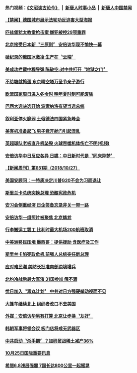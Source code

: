 #### 热门视频：[《文昭谈古论今》](https://github.com/gfw-breaker/wenzhao/blob/master/README.md?t=10290033) &nbsp;|&nbsp; [新唐人时事小品](https://github.com/gfw-breaker/ntdtv-comedy/blob/master/README.md?t=10290033) &nbsp;|&nbsp; [新唐人中国禁闻](https://github.com/gfw-breaker/ntdtv-news/blob/master/README.md?t=10290033)

#### [【禁闻】德国城市展示法轮功反迫害大型海报](../pages/news202/a1397135.md?t=10290033) 

#### [匹兹堡犹太教堂枪击案 嫌犯被控29项重罪](../pages/news202/a1397129.md?t=10290033) 

#### [北京接受日本新〝三原则〞 安倍访华现不愉快一幕](../pages/news202/a1397126.md?t=10290033) 

#### [破纪录的俄国冰激凌 生产在〝云端〞](../pages/news202/a1397122.md?t=10290033) 

#### [美成功拦截中程导弹 陈破空:对中共打开〝地狱之门〞](../pages/news202/a1397120.md?t=10290033) 

#### [不给糖就捣蛋  东京晴空塔万圣节亲子游行](../pages/news202/a1397119.md?t=10290033) 

#### [欧盟国家周日进入冬令时 明年夏时制可能废除](../pages/news202/a1397117.md?t=10290033) 


#### [巴西大选决选开始 波索纳洛有望当选总统](../pages/news202/a1397114.md?t=10290033) 

#### [叙利亚停火脆弱 土俄德法四国紧急峰会](../pages/news202/a1397112.md?t=10290033) 

#### [美客机准备起飞 男子竟开舱门引起混乱](../pages/news202/a1397093.md?t=10290033) 

#### [英超球队老板直升机坠毁 火球吞噬机体伤亡不明(视频)](../pages/news202/a1397089.md?t=10290033) 

#### [安倍访华中日反应各异 日媒：中日新时代是〝同床异梦〞](../pages/news202/a1397085.md?t=10290033) 

#### [【新闻周刊】第651期（2018/10/27）](../pages/news202/a1397079.md?t=10290033) 



#### [美国安顾问：一特质决定川普G20不会为习而退让](../pages/news202/a1397056.md?t=10290033) 


#### [斯里兰卡总统突换总理  恐酿宪政危机](../pages/news202/a1397038.md?t=10290033) 

#### [安习会侧重经济 日企签备忘录非关一带一路](../pages/news202/a1397036.md?t=10290033) 

#### [安倍访华一组照片被聚焦 北京尴尬](../pages/news202/a1397005.md?t=10290033) 

#### [行李搬运工罢工 比利时最大机场200航班取消](../pages/news202/a1397014.md?t=10290033) 

#### [中美洲移民压境 墨西哥：提供援助 含医疗及工作](../pages/news202/a1397009.md?t=10290033) 

#### [斯里兰卡陷宪政危机 前强人总统突任新总理](../pages/news202/a1397013.md?t=10290033) 

#### [应对难民潮 美防长批准南部边境增兵](../pages/news202/a1396944.md?t=10290033) 

#### [北约冷战后最大军演 31国参加 俄不满](../pages/news202/a1396950.md?t=10290033) 


#### [忧日加入〝毒丸计划〞 中共对日方强硬举动视而不见](../pages/news202/a1396919.md?t=10290033) 

#### [大篷车继续北上 组织者改口不去美国](../pages/news202/a1396914.md?t=10290033) 

#### [外媒：安倍访华另有打算 北京让步换〝友好〞](../pages/news202/a1396793.md?t=10290033) 

#### [韩朝军事将领会议 板门店将成无武器区](../pages/news202/a1396910.md?t=10290033) 

#### [中共启动〝杀手鐧〞？加码贸战稀土减产36%](../pages/news202/a1396908.md?t=10290033) 


#### [10月25日国际重要讯息](../pages/news202/a1396900.md?t=10290033) 

#### [希腊6.8浅层强震 7国长达800公里一起摇晃](../pages/news202/a1396584.md?t=10290033) 

